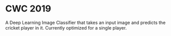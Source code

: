 # CWC 2019

A Deep Learning Image Classifier that takes an input image and predicts the cricket player in it. Currently optimized for a single player.